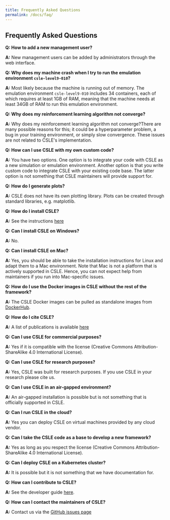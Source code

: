 ```yaml
---
title: Frequently Asked Questions
permalink: /docs/faq/
---
```


## Frequently Asked Questions

**Q: How to add a new management user?**

**A:** New management users can be added by administrators through the web interface.

**Q: Why does my machine crash when I try to run the emulation environment `csle-level9-010`?**

**A:** Most likely because the machine is running out of memory. The emulation environment `csle-level9-010` includes 34 containers, each of which requires at least 1GB of RAM, meaning that the machine needs at least 34GB of RAM to run this emulation environment.

**Q: Why does my reinforcement learning algorithm not converge?**

**A:** Why does my reinforcement learning algorithm not converge?There are many possible reasons for this; it could be a hyperparameter problem, a bug in your training environment, or simply slow convergence. These issues are not related to CSLE's implementation.

**Q: How can I use CSLE with my own custom code?**

**A:** You have two options. One option is to integrate your code with CSLE as a new simulation or emulation environment. Another option is that you write custom code to integrate CSLE with your existing code base. The latter option is not something that CSLE maintainers will provide support for.

**Q: How do I generate plots?**

**A:** CSLE does not have its own plotting library. Plots can be created through standard libraries, e.g. matplotlib.

**Q: How do I install CSLE?**

**A:** See the instructions <a href="../installing">here</a>

**Q: Can I install CSLE on Windows?**

**A:** No.

**Q: Can I install CSLE on Mac?** 

**A:** Yes, you should be able to take the installation instructions for Linux and adapt them to a Mac environment. Note that Mac is not a platform that is actively supported in CSLE. Hence, you can not expect help from maintainers if you run into Mac-specific issues.

**Q: How do I use the Docker images in CSLE without the rest of the framework?**

**A:** The CSLE Docker images can be pulled as standalone images from <a href="https://hub.docker.com/r/kimham/">DockerHub</a>.

**Q: How do I cite CSLE?**

**A:** A list of publications is available <a href="../../publications">here</a>

**Q: Can I use CSLE for commercial purposes?**

**A:** Yes if it is compatible with the license (Creative Commons Attribution-ShareAlike 4.0 International License).

**Q: Can I use CSLE for research purposes?**

**A:** Yes, CSLE was built for research purposes. If you use CSLE in your research please cite us.

**Q: Can I use CSLE in an air-gapped environment?**

**A:** An air-gapped installation is possible but is not something that is officially supported in CSLE.

**Q: Can I run CSLE in the cloud?**

**A:** Yes you can deploy CSLE on virtual machines provided by any cloud vendor.

**Q: Can I take the CSLE code as a base to develop a new framework?**

**A:** Yes as long as you respect the license (Creative Commons Attribution-ShareAlike 4.0 International License).

**Q: Can I deploy CSLE on a Kubernetes cluster?**

**A:** It is possible but it is not something that we have documentation for.

**Q: How can I contribute to CSLE?**

**A:** See the developer guide <a href="../development-conventions">here</a>.

**Q: How can I contact the maintainers of CSLE?**

**A:** Contact us via the <a href="https://github.com/Limmen/csle/issues">GitHub issues page</a>
